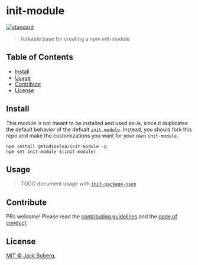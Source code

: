 # init-module

[![standard][standard-image]][standard-url]

> forkable base for creating a npm init-module

## Table of Contents

- [Install](#install)
- [Usage](#usage)
- [Contribute](#contribute)
- [License](#license)

## Install

This module is not meant to be installed and used as-is, since it duplicates 
the default behavior of the defualt [`init-module`]. Instead, you should fork 
this repo and make the customizations you want for your own `init-module`.

    npm install @studioelsa/init-module -g
    npm set init-module $(init-module)

## Usage

> TODO document usage with [`init-package-json`]

## Contribute

PRs welcome! Please read the [contributing guidelines](contributing.md) and 
the [code of conduct](code-of-conduct.md).

## License

[MIT © Jack Boberg.](LICENSE)  

[standard-image]: https://img.shields.io/badge/code%20style-standard-brightgreen.svg?style=flat-square
[standard-url]: http://npm.im/standard
[`init-module`]: https://github.com/npm/init-package-json/blob/master/default-input.js
[`init-package-json`]: https://github.com/npm/init-package-json
